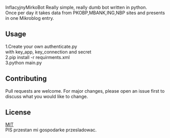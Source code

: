 InflacyjnyMirkoBot 
Really simple, really dumb bot written in python.  
Once per day it takes data from PKOBP,MBANK,ING,NBP sites and presents in one Mikroblog entry.

## Usage
1.Create your own authenticate.py  
with key_app, key_connection and secret  
2.pip install -r requirments.xml  
3.python main.py

## Contributing
Pull requests are welcome. For major changes, please open an issue first to discuss what you would like to change.

## License
[MIT](https://choosealicense.com/licenses/mit/)  
PIS przestan mi gospodarke przesladowac.
